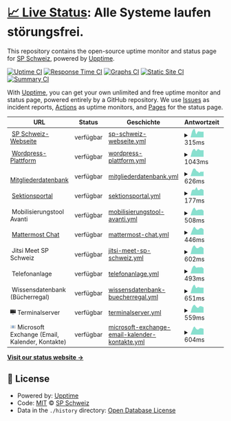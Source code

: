 # [📈 Live Status](https://status.spschweiz.ch): <!--live status--> **Alle Systeme laufen störungsfrei.**

This repository contains the open-source uptime monitor and status page for [SP Schweiz](https://status.spschweiz.ch), powered by [Upptime](https://github.com/upptime/upptime).

[![Uptime CI](https://github.com/spschweiz/status/workflows/Uptime%20CI/badge.svg)](https://github.com/spschweiz/status/actions?query=workflow%3A%22Uptime+CI%22)
[![Response Time CI](https://github.com/spschweiz/status/workflows/Response%20Time%20CI/badge.svg)](https://github.com/spschweiz/status/actions?query=workflow%3A%22Response+Time+CI%22)
[![Graphs CI](https://github.com/spschweiz/status/workflows/Graphs%20CI/badge.svg)](https://github.com/spschweiz/status/actions?query=workflow%3A%22Graphs+CI%22)
[![Static Site CI](https://github.com/spschweiz/status/workflows/Static%20Site%20CI/badge.svg)](https://github.com/spschweiz/status/actions?query=workflow%3A%22Static+Site+CI%22)
[![Summary CI](https://github.com/spschweiz/status/workflows/Summary%20CI/badge.svg)](https://github.com/spschweiz/status/actions?query=workflow%3A%22Summary+CI%22)

With [Upptime](https://upptime.js.org), you can get your own unlimited and free uptime monitor and status page, powered entirely by a GitHub repository. We use [Issues](https://github.com/spschweiz/status/issues) as incident reports, [Actions](https://github.com/spschweiz/status/actions) as uptime monitors, and [Pages](https://status.spschweiz.ch) for the status page.

<!--start: status pages-->
<!-- This summary is generated by Upptime (https://github.com/upptime/upptime) -->
<!-- Do not edit this manually, your changes will be overwritten -->
<!-- prettier-ignore -->
| URL | Status | Geschichte | Antwortzeit | Gesamtverfügbarkeit |
| --- | ------ | ------- | ------------- | ------ |
| <img alt="" src="https://sp-parl.ch/wp-content/themes/sp/img/icons/apple-touch-icon.png" height="13"> [SP Schweiz-Webseite](https://www.sp-ps.ch) | verfügbar | [sp-schweiz-webseite.yml](https://github.com/spschweiz/status/commits/HEAD/history/sp-schweiz-webseite.yml) | <details><summary><img alt="Antwortzeit Grafik" src="./graphs/sp-schweiz-webseite/response-time-week.png" height="20"> 315ms</summary><br><a href="https://status.spschweiz.ch/history/sp-schweiz-webseite"><img alt="Antwortzeit 187" src="https://img.shields.io/endpoint?url=https%3A%2F%2Fraw.githubusercontent.com%2Fspschweiz%2Fstatus%2FHEAD%2Fapi%2Fsp-schweiz-webseite%2Fresponse-time.json"></a><br><a href="https://status.spschweiz.ch/history/sp-schweiz-webseite"><img alt="24-Stunden Antwortzeit 207" src="https://img.shields.io/endpoint?url=https%3A%2F%2Fraw.githubusercontent.com%2Fspschweiz%2Fstatus%2FHEAD%2Fapi%2Fsp-schweiz-webseite%2Fresponse-time-day.json"></a><br><a href="https://status.spschweiz.ch/history/sp-schweiz-webseite"><img alt="7-Tage Antwortzeit 315" src="https://img.shields.io/endpoint?url=https%3A%2F%2Fraw.githubusercontent.com%2Fspschweiz%2Fstatus%2FHEAD%2Fapi%2Fsp-schweiz-webseite%2Fresponse-time-week.json"></a><br><a href="https://status.spschweiz.ch/history/sp-schweiz-webseite"><img alt="30-Tage Antwortzeit 247" src="https://img.shields.io/endpoint?url=https%3A%2F%2Fraw.githubusercontent.com%2Fspschweiz%2Fstatus%2FHEAD%2Fapi%2Fsp-schweiz-webseite%2Fresponse-time-month.json"></a><br><a href="https://status.spschweiz.ch/history/sp-schweiz-webseite"><img alt="1-Jahr Antwortzeit 191" src="https://img.shields.io/endpoint?url=https%3A%2F%2Fraw.githubusercontent.com%2Fspschweiz%2Fstatus%2FHEAD%2Fapi%2Fsp-schweiz-webseite%2Fresponse-time-year.json"></a></details> | <details><summary><a href="https://status.spschweiz.ch/history/sp-schweiz-webseite">100.00%</a></summary><a href="https://status.spschweiz.ch/history/sp-schweiz-webseite"><img alt="Gesamtverfügbarkeit 99.98%" src="https://img.shields.io/endpoint?url=https%3A%2F%2Fraw.githubusercontent.com%2Fspschweiz%2Fstatus%2FHEAD%2Fapi%2Fsp-schweiz-webseite%2Fuptime.json"></a><br><a href="https://status.spschweiz.ch/history/sp-schweiz-webseite"><img alt="24-Stunden Verfügbarkeit 100.00%" src="https://img.shields.io/endpoint?url=https%3A%2F%2Fraw.githubusercontent.com%2Fspschweiz%2Fstatus%2FHEAD%2Fapi%2Fsp-schweiz-webseite%2Fuptime-day.json"></a><br><a href="https://status.spschweiz.ch/history/sp-schweiz-webseite"><img alt="7-Tage Verfügbarkeit 100.00%" src="https://img.shields.io/endpoint?url=https%3A%2F%2Fraw.githubusercontent.com%2Fspschweiz%2Fstatus%2FHEAD%2Fapi%2Fsp-schweiz-webseite%2Fuptime-week.json"></a><br><a href="https://status.spschweiz.ch/history/sp-schweiz-webseite"><img alt="30-Tage Verfügbarkeit 100.00%" src="https://img.shields.io/endpoint?url=https%3A%2F%2Fraw.githubusercontent.com%2Fspschweiz%2Fstatus%2FHEAD%2Fapi%2Fsp-schweiz-webseite%2Fuptime-month.json"></a><br><a href="https://status.spschweiz.ch/history/sp-schweiz-webseite"><img alt="1-Jahres Verfügbarkeit 100.00%" src="https://img.shields.io/endpoint?url=https%3A%2F%2Fraw.githubusercontent.com%2Fspschweiz%2Fstatus%2FHEAD%2Fapi%2Fsp-schweiz-webseite%2Fuptime-year.json"></a></details>
| <img alt="" src="https://s1.wp.com/i/favicon.ico" height="13"> [Wordpress-Plattform](https://sp-parl.ch) | verfügbar | [wordpress-plattform.yml](https://github.com/spschweiz/status/commits/HEAD/history/wordpress-plattform.yml) | <details><summary><img alt="Antwortzeit Grafik" src="./graphs/wordpress-plattform/response-time-week.png" height="20"> 1043ms</summary><br><a href="https://status.spschweiz.ch/history/wordpress-plattform"><img alt="Antwortzeit 1019" src="https://img.shields.io/endpoint?url=https%3A%2F%2Fraw.githubusercontent.com%2Fspschweiz%2Fstatus%2FHEAD%2Fapi%2Fwordpress-plattform%2Fresponse-time.json"></a><br><a href="https://status.spschweiz.ch/history/wordpress-plattform"><img alt="24-Stunden Antwortzeit 1097" src="https://img.shields.io/endpoint?url=https%3A%2F%2Fraw.githubusercontent.com%2Fspschweiz%2Fstatus%2FHEAD%2Fapi%2Fwordpress-plattform%2Fresponse-time-day.json"></a><br><a href="https://status.spschweiz.ch/history/wordpress-plattform"><img alt="7-Tage Antwortzeit 1043" src="https://img.shields.io/endpoint?url=https%3A%2F%2Fraw.githubusercontent.com%2Fspschweiz%2Fstatus%2FHEAD%2Fapi%2Fwordpress-plattform%2Fresponse-time-week.json"></a><br><a href="https://status.spschweiz.ch/history/wordpress-plattform"><img alt="30-Tage Antwortzeit 1072" src="https://img.shields.io/endpoint?url=https%3A%2F%2Fraw.githubusercontent.com%2Fspschweiz%2Fstatus%2FHEAD%2Fapi%2Fwordpress-plattform%2Fresponse-time-month.json"></a><br><a href="https://status.spschweiz.ch/history/wordpress-plattform"><img alt="1-Jahr Antwortzeit 1028" src="https://img.shields.io/endpoint?url=https%3A%2F%2Fraw.githubusercontent.com%2Fspschweiz%2Fstatus%2FHEAD%2Fapi%2Fwordpress-plattform%2Fresponse-time-year.json"></a></details> | <details><summary><a href="https://status.spschweiz.ch/history/wordpress-plattform">100.00%</a></summary><a href="https://status.spschweiz.ch/history/wordpress-plattform"><img alt="Gesamtverfügbarkeit 97.91%" src="https://img.shields.io/endpoint?url=https%3A%2F%2Fraw.githubusercontent.com%2Fspschweiz%2Fstatus%2FHEAD%2Fapi%2Fwordpress-plattform%2Fuptime.json"></a><br><a href="https://status.spschweiz.ch/history/wordpress-plattform"><img alt="24-Stunden Verfügbarkeit 100.00%" src="https://img.shields.io/endpoint?url=https%3A%2F%2Fraw.githubusercontent.com%2Fspschweiz%2Fstatus%2FHEAD%2Fapi%2Fwordpress-plattform%2Fuptime-day.json"></a><br><a href="https://status.spschweiz.ch/history/wordpress-plattform"><img alt="7-Tage Verfügbarkeit 100.00%" src="https://img.shields.io/endpoint?url=https%3A%2F%2Fraw.githubusercontent.com%2Fspschweiz%2Fstatus%2FHEAD%2Fapi%2Fwordpress-plattform%2Fuptime-week.json"></a><br><a href="https://status.spschweiz.ch/history/wordpress-plattform"><img alt="30-Tage Verfügbarkeit 100.00%" src="https://img.shields.io/endpoint?url=https%3A%2F%2Fraw.githubusercontent.com%2Fspschweiz%2Fstatus%2FHEAD%2Fapi%2Fwordpress-plattform%2Fuptime-month.json"></a><br><a href="https://status.spschweiz.ch/history/wordpress-plattform"><img alt="1-Jahres Verfügbarkeit 95.65%" src="https://img.shields.io/endpoint?url=https%3A%2F%2Fraw.githubusercontent.com%2Fspschweiz%2Fstatus%2FHEAD%2Fapi%2Fwordpress-plattform%2Fuptime-year.json"></a></details>
| <img alt="" src="https://raw.githubusercontent.com/spschweiz/status/master/assets/rose.ico" height="13"> [Mitgliederdatenbank](https://login.sp-ps.ch/tocco) | verfügbar | [mitgliederdatenbank.yml](https://github.com/spschweiz/status/commits/HEAD/history/mitgliederdatenbank.yml) | <details><summary><img alt="Antwortzeit Grafik" src="./graphs/mitgliederdatenbank/response-time-week.png" height="20"> 626ms</summary><br><a href="https://status.spschweiz.ch/history/mitgliederdatenbank"><img alt="Antwortzeit 697" src="https://img.shields.io/endpoint?url=https%3A%2F%2Fraw.githubusercontent.com%2Fspschweiz%2Fstatus%2FHEAD%2Fapi%2Fmitgliederdatenbank%2Fresponse-time.json"></a><br><a href="https://status.spschweiz.ch/history/mitgliederdatenbank"><img alt="24-Stunden Antwortzeit 486" src="https://img.shields.io/endpoint?url=https%3A%2F%2Fraw.githubusercontent.com%2Fspschweiz%2Fstatus%2FHEAD%2Fapi%2Fmitgliederdatenbank%2Fresponse-time-day.json"></a><br><a href="https://status.spschweiz.ch/history/mitgliederdatenbank"><img alt="7-Tage Antwortzeit 626" src="https://img.shields.io/endpoint?url=https%3A%2F%2Fraw.githubusercontent.com%2Fspschweiz%2Fstatus%2FHEAD%2Fapi%2Fmitgliederdatenbank%2Fresponse-time-week.json"></a><br><a href="https://status.spschweiz.ch/history/mitgliederdatenbank"><img alt="30-Tage Antwortzeit 657" src="https://img.shields.io/endpoint?url=https%3A%2F%2Fraw.githubusercontent.com%2Fspschweiz%2Fstatus%2FHEAD%2Fapi%2Fmitgliederdatenbank%2Fresponse-time-month.json"></a><br><a href="https://status.spschweiz.ch/history/mitgliederdatenbank"><img alt="1-Jahr Antwortzeit 694" src="https://img.shields.io/endpoint?url=https%3A%2F%2Fraw.githubusercontent.com%2Fspschweiz%2Fstatus%2FHEAD%2Fapi%2Fmitgliederdatenbank%2Fresponse-time-year.json"></a></details> | <details><summary><a href="https://status.spschweiz.ch/history/mitgliederdatenbank">100.00%</a></summary><a href="https://status.spschweiz.ch/history/mitgliederdatenbank"><img alt="Gesamtverfügbarkeit 99.47%" src="https://img.shields.io/endpoint?url=https%3A%2F%2Fraw.githubusercontent.com%2Fspschweiz%2Fstatus%2FHEAD%2Fapi%2Fmitgliederdatenbank%2Fuptime.json"></a><br><a href="https://status.spschweiz.ch/history/mitgliederdatenbank"><img alt="24-Stunden Verfügbarkeit 100.00%" src="https://img.shields.io/endpoint?url=https%3A%2F%2Fraw.githubusercontent.com%2Fspschweiz%2Fstatus%2FHEAD%2Fapi%2Fmitgliederdatenbank%2Fuptime-day.json"></a><br><a href="https://status.spschweiz.ch/history/mitgliederdatenbank"><img alt="7-Tage Verfügbarkeit 100.00%" src="https://img.shields.io/endpoint?url=https%3A%2F%2Fraw.githubusercontent.com%2Fspschweiz%2Fstatus%2FHEAD%2Fapi%2Fmitgliederdatenbank%2Fuptime-week.json"></a><br><a href="https://status.spschweiz.ch/history/mitgliederdatenbank"><img alt="30-Tage Verfügbarkeit 99.54%" src="https://img.shields.io/endpoint?url=https%3A%2F%2Fraw.githubusercontent.com%2Fspschweiz%2Fstatus%2FHEAD%2Fapi%2Fmitgliederdatenbank%2Fuptime-month.json"></a><br><a href="https://status.spschweiz.ch/history/mitgliederdatenbank"><img alt="1-Jahres Verfügbarkeit 99.90%" src="https://img.shields.io/endpoint?url=https%3A%2F%2Fraw.githubusercontent.com%2Fspschweiz%2Fstatus%2FHEAD%2Fapi%2Fmitgliederdatenbank%2Fuptime-year.json"></a></details>
| <img alt="" src="https://raw.githubusercontent.com/spschweiz/status/master/assets/hammer-and-wrench.ico" height="13"> [Sektionsportal](https://login.sp-ps.ch/) | verfügbar | [sektionsportal.yml](https://github.com/spschweiz/status/commits/HEAD/history/sektionsportal.yml) | <details><summary><img alt="Antwortzeit Grafik" src="./graphs/sektionsportal/response-time-week.png" height="20"> 177ms</summary><br><a href="https://status.spschweiz.ch/history/sektionsportal"><img alt="Antwortzeit 216" src="https://img.shields.io/endpoint?url=https%3A%2F%2Fraw.githubusercontent.com%2Fspschweiz%2Fstatus%2FHEAD%2Fapi%2Fsektionsportal%2Fresponse-time.json"></a><br><a href="https://status.spschweiz.ch/history/sektionsportal"><img alt="24-Stunden Antwortzeit 157" src="https://img.shields.io/endpoint?url=https%3A%2F%2Fraw.githubusercontent.com%2Fspschweiz%2Fstatus%2FHEAD%2Fapi%2Fsektionsportal%2Fresponse-time-day.json"></a><br><a href="https://status.spschweiz.ch/history/sektionsportal"><img alt="7-Tage Antwortzeit 177" src="https://img.shields.io/endpoint?url=https%3A%2F%2Fraw.githubusercontent.com%2Fspschweiz%2Fstatus%2FHEAD%2Fapi%2Fsektionsportal%2Fresponse-time-week.json"></a><br><a href="https://status.spschweiz.ch/history/sektionsportal"><img alt="30-Tage Antwortzeit 196" src="https://img.shields.io/endpoint?url=https%3A%2F%2Fraw.githubusercontent.com%2Fspschweiz%2Fstatus%2FHEAD%2Fapi%2Fsektionsportal%2Fresponse-time-month.json"></a><br><a href="https://status.spschweiz.ch/history/sektionsportal"><img alt="1-Jahr Antwortzeit 234" src="https://img.shields.io/endpoint?url=https%3A%2F%2Fraw.githubusercontent.com%2Fspschweiz%2Fstatus%2FHEAD%2Fapi%2Fsektionsportal%2Fresponse-time-year.json"></a></details> | <details><summary><a href="https://status.spschweiz.ch/history/sektionsportal">100.00%</a></summary><a href="https://status.spschweiz.ch/history/sektionsportal"><img alt="Gesamtverfügbarkeit 99.48%" src="https://img.shields.io/endpoint?url=https%3A%2F%2Fraw.githubusercontent.com%2Fspschweiz%2Fstatus%2FHEAD%2Fapi%2Fsektionsportal%2Fuptime.json"></a><br><a href="https://status.spschweiz.ch/history/sektionsportal"><img alt="24-Stunden Verfügbarkeit 100.00%" src="https://img.shields.io/endpoint?url=https%3A%2F%2Fraw.githubusercontent.com%2Fspschweiz%2Fstatus%2FHEAD%2Fapi%2Fsektionsportal%2Fuptime-day.json"></a><br><a href="https://status.spschweiz.ch/history/sektionsportal"><img alt="7-Tage Verfügbarkeit 100.00%" src="https://img.shields.io/endpoint?url=https%3A%2F%2Fraw.githubusercontent.com%2Fspschweiz%2Fstatus%2FHEAD%2Fapi%2Fsektionsportal%2Fuptime-week.json"></a><br><a href="https://status.spschweiz.ch/history/sektionsportal"><img alt="30-Tage Verfügbarkeit 99.54%" src="https://img.shields.io/endpoint?url=https%3A%2F%2Fraw.githubusercontent.com%2Fspschweiz%2Fstatus%2FHEAD%2Fapi%2Fsektionsportal%2Fuptime-month.json"></a><br><a href="https://status.spschweiz.ch/history/sektionsportal"><img alt="1-Jahres Verfügbarkeit 99.90%" src="https://img.shields.io/endpoint?url=https%3A%2F%2Fraw.githubusercontent.com%2Fspschweiz%2Fstatus%2FHEAD%2Fapi%2Fsektionsportal%2Fuptime-year.json"></a></details>
| <img alt="" src="https://raw.githubusercontent.com/spschweiz/status/master/assets/raised-fist.ico" height="13"> Mobilisierungstool Avanti | verfügbar | [mobilisierungstool-avanti.yml](https://github.com/spschweiz/status/commits/HEAD/history/mobilisierungstool-avanti.yml) | <details><summary><img alt="Antwortzeit Grafik" src="./graphs/mobilisierungstool-avanti/response-time-week.png" height="20"> 508ms</summary><br><a href="https://status.spschweiz.ch/history/mobilisierungstool-avanti"><img alt="Antwortzeit 463" src="https://img.shields.io/endpoint?url=https%3A%2F%2Fraw.githubusercontent.com%2Fspschweiz%2Fstatus%2FHEAD%2Fapi%2Fmobilisierungstool-avanti%2Fresponse-time.json"></a><br><a href="https://status.spschweiz.ch/history/mobilisierungstool-avanti"><img alt="24-Stunden Antwortzeit 386" src="https://img.shields.io/endpoint?url=https%3A%2F%2Fraw.githubusercontent.com%2Fspschweiz%2Fstatus%2FHEAD%2Fapi%2Fmobilisierungstool-avanti%2Fresponse-time-day.json"></a><br><a href="https://status.spschweiz.ch/history/mobilisierungstool-avanti"><img alt="7-Tage Antwortzeit 508" src="https://img.shields.io/endpoint?url=https%3A%2F%2Fraw.githubusercontent.com%2Fspschweiz%2Fstatus%2FHEAD%2Fapi%2Fmobilisierungstool-avanti%2Fresponse-time-week.json"></a><br><a href="https://status.spschweiz.ch/history/mobilisierungstool-avanti"><img alt="30-Tage Antwortzeit 493" src="https://img.shields.io/endpoint?url=https%3A%2F%2Fraw.githubusercontent.com%2Fspschweiz%2Fstatus%2FHEAD%2Fapi%2Fmobilisierungstool-avanti%2Fresponse-time-month.json"></a><br><a href="https://status.spschweiz.ch/history/mobilisierungstool-avanti"><img alt="1-Jahr Antwortzeit 466" src="https://img.shields.io/endpoint?url=https%3A%2F%2Fraw.githubusercontent.com%2Fspschweiz%2Fstatus%2FHEAD%2Fapi%2Fmobilisierungstool-avanti%2Fresponse-time-year.json"></a></details> | <details><summary><a href="https://status.spschweiz.ch/history/mobilisierungstool-avanti">100.00%</a></summary><a href="https://status.spschweiz.ch/history/mobilisierungstool-avanti"><img alt="Gesamtverfügbarkeit 99.99%" src="https://img.shields.io/endpoint?url=https%3A%2F%2Fraw.githubusercontent.com%2Fspschweiz%2Fstatus%2FHEAD%2Fapi%2Fmobilisierungstool-avanti%2Fuptime.json"></a><br><a href="https://status.spschweiz.ch/history/mobilisierungstool-avanti"><img alt="24-Stunden Verfügbarkeit 100.00%" src="https://img.shields.io/endpoint?url=https%3A%2F%2Fraw.githubusercontent.com%2Fspschweiz%2Fstatus%2FHEAD%2Fapi%2Fmobilisierungstool-avanti%2Fuptime-day.json"></a><br><a href="https://status.spschweiz.ch/history/mobilisierungstool-avanti"><img alt="7-Tage Verfügbarkeit 100.00%" src="https://img.shields.io/endpoint?url=https%3A%2F%2Fraw.githubusercontent.com%2Fspschweiz%2Fstatus%2FHEAD%2Fapi%2Fmobilisierungstool-avanti%2Fuptime-week.json"></a><br><a href="https://status.spschweiz.ch/history/mobilisierungstool-avanti"><img alt="30-Tage Verfügbarkeit 100.00%" src="https://img.shields.io/endpoint?url=https%3A%2F%2Fraw.githubusercontent.com%2Fspschweiz%2Fstatus%2FHEAD%2Fapi%2Fmobilisierungstool-avanti%2Fuptime-month.json"></a><br><a href="https://status.spschweiz.ch/history/mobilisierungstool-avanti"><img alt="1-Jahres Verfügbarkeit 100.00%" src="https://img.shields.io/endpoint?url=https%3A%2F%2Fraw.githubusercontent.com%2Fspschweiz%2Fstatus%2FHEAD%2Fapi%2Fmobilisierungstool-avanti%2Fuptime-year.json"></a></details>
| <img alt="" src="https://mattermost.sp-ps.ch/static/images/favicon/favicon-default-16x16.png" height="13"> [Mattermost Chat](https://mattermost.sp-ps.ch) | verfügbar | [mattermost-chat.yml](https://github.com/spschweiz/status/commits/HEAD/history/mattermost-chat.yml) | <details><summary><img alt="Antwortzeit Grafik" src="./graphs/mattermost-chat/response-time-week.png" height="20"> 446ms</summary><br><a href="https://status.spschweiz.ch/history/mattermost-chat"><img alt="Antwortzeit 439" src="https://img.shields.io/endpoint?url=https%3A%2F%2Fraw.githubusercontent.com%2Fspschweiz%2Fstatus%2FHEAD%2Fapi%2Fmattermost-chat%2Fresponse-time.json"></a><br><a href="https://status.spschweiz.ch/history/mattermost-chat"><img alt="24-Stunden Antwortzeit 360" src="https://img.shields.io/endpoint?url=https%3A%2F%2Fraw.githubusercontent.com%2Fspschweiz%2Fstatus%2FHEAD%2Fapi%2Fmattermost-chat%2Fresponse-time-day.json"></a><br><a href="https://status.spschweiz.ch/history/mattermost-chat"><img alt="7-Tage Antwortzeit 446" src="https://img.shields.io/endpoint?url=https%3A%2F%2Fraw.githubusercontent.com%2Fspschweiz%2Fstatus%2FHEAD%2Fapi%2Fmattermost-chat%2Fresponse-time-week.json"></a><br><a href="https://status.spschweiz.ch/history/mattermost-chat"><img alt="30-Tage Antwortzeit 452" src="https://img.shields.io/endpoint?url=https%3A%2F%2Fraw.githubusercontent.com%2Fspschweiz%2Fstatus%2FHEAD%2Fapi%2Fmattermost-chat%2Fresponse-time-month.json"></a><br><a href="https://status.spschweiz.ch/history/mattermost-chat"><img alt="1-Jahr Antwortzeit 438" src="https://img.shields.io/endpoint?url=https%3A%2F%2Fraw.githubusercontent.com%2Fspschweiz%2Fstatus%2FHEAD%2Fapi%2Fmattermost-chat%2Fresponse-time-year.json"></a></details> | <details><summary><a href="https://status.spschweiz.ch/history/mattermost-chat">100.00%</a></summary><a href="https://status.spschweiz.ch/history/mattermost-chat"><img alt="Gesamtverfügbarkeit 99.53%" src="https://img.shields.io/endpoint?url=https%3A%2F%2Fraw.githubusercontent.com%2Fspschweiz%2Fstatus%2FHEAD%2Fapi%2Fmattermost-chat%2Fuptime.json"></a><br><a href="https://status.spschweiz.ch/history/mattermost-chat"><img alt="24-Stunden Verfügbarkeit 100.00%" src="https://img.shields.io/endpoint?url=https%3A%2F%2Fraw.githubusercontent.com%2Fspschweiz%2Fstatus%2FHEAD%2Fapi%2Fmattermost-chat%2Fuptime-day.json"></a><br><a href="https://status.spschweiz.ch/history/mattermost-chat"><img alt="7-Tage Verfügbarkeit 100.00%" src="https://img.shields.io/endpoint?url=https%3A%2F%2Fraw.githubusercontent.com%2Fspschweiz%2Fstatus%2FHEAD%2Fapi%2Fmattermost-chat%2Fuptime-week.json"></a><br><a href="https://status.spschweiz.ch/history/mattermost-chat"><img alt="30-Tage Verfügbarkeit 100.00%" src="https://img.shields.io/endpoint?url=https%3A%2F%2Fraw.githubusercontent.com%2Fspschweiz%2Fstatus%2FHEAD%2Fapi%2Fmattermost-chat%2Fuptime-month.json"></a><br><a href="https://status.spschweiz.ch/history/mattermost-chat"><img alt="1-Jahres Verfügbarkeit 99.77%" src="https://img.shields.io/endpoint?url=https%3A%2F%2Fraw.githubusercontent.com%2Fspschweiz%2Fstatus%2FHEAD%2Fapi%2Fmattermost-chat%2Fuptime-year.json"></a></details>
| <img alt="" src="https://meet.sp-ps.ch/images/favicon.ico" height="13"> Jitsi Meet SP Schweiz | verfügbar | [jitsi-meet-sp-schweiz.yml](https://github.com/spschweiz/status/commits/HEAD/history/jitsi-meet-sp-schweiz.yml) | <details><summary><img alt="Antwortzeit Grafik" src="./graphs/jitsi-meet-sp-schweiz/response-time-week.png" height="20"> 602ms</summary><br><a href="https://status.spschweiz.ch/history/jitsi-meet-sp-schweiz"><img alt="Antwortzeit 586" src="https://img.shields.io/endpoint?url=https%3A%2F%2Fraw.githubusercontent.com%2Fspschweiz%2Fstatus%2FHEAD%2Fapi%2Fjitsi-meet-sp-schweiz%2Fresponse-time.json"></a><br><a href="https://status.spschweiz.ch/history/jitsi-meet-sp-schweiz"><img alt="24-Stunden Antwortzeit 580" src="https://img.shields.io/endpoint?url=https%3A%2F%2Fraw.githubusercontent.com%2Fspschweiz%2Fstatus%2FHEAD%2Fapi%2Fjitsi-meet-sp-schweiz%2Fresponse-time-day.json"></a><br><a href="https://status.spschweiz.ch/history/jitsi-meet-sp-schweiz"><img alt="7-Tage Antwortzeit 602" src="https://img.shields.io/endpoint?url=https%3A%2F%2Fraw.githubusercontent.com%2Fspschweiz%2Fstatus%2FHEAD%2Fapi%2Fjitsi-meet-sp-schweiz%2Fresponse-time-week.json"></a><br><a href="https://status.spschweiz.ch/history/jitsi-meet-sp-schweiz"><img alt="30-Tage Antwortzeit 586" src="https://img.shields.io/endpoint?url=https%3A%2F%2Fraw.githubusercontent.com%2Fspschweiz%2Fstatus%2FHEAD%2Fapi%2Fjitsi-meet-sp-schweiz%2Fresponse-time-month.json"></a><br><a href="https://status.spschweiz.ch/history/jitsi-meet-sp-schweiz"><img alt="1-Jahr Antwortzeit 552" src="https://img.shields.io/endpoint?url=https%3A%2F%2Fraw.githubusercontent.com%2Fspschweiz%2Fstatus%2FHEAD%2Fapi%2Fjitsi-meet-sp-schweiz%2Fresponse-time-year.json"></a></details> | <details><summary><a href="https://status.spschweiz.ch/history/jitsi-meet-sp-schweiz">100.00%</a></summary><a href="https://status.spschweiz.ch/history/jitsi-meet-sp-schweiz"><img alt="Gesamtverfügbarkeit 99.15%" src="https://img.shields.io/endpoint?url=https%3A%2F%2Fraw.githubusercontent.com%2Fspschweiz%2Fstatus%2FHEAD%2Fapi%2Fjitsi-meet-sp-schweiz%2Fuptime.json"></a><br><a href="https://status.spschweiz.ch/history/jitsi-meet-sp-schweiz"><img alt="24-Stunden Verfügbarkeit 100.00%" src="https://img.shields.io/endpoint?url=https%3A%2F%2Fraw.githubusercontent.com%2Fspschweiz%2Fstatus%2FHEAD%2Fapi%2Fjitsi-meet-sp-schweiz%2Fuptime-day.json"></a><br><a href="https://status.spschweiz.ch/history/jitsi-meet-sp-schweiz"><img alt="7-Tage Verfügbarkeit 100.00%" src="https://img.shields.io/endpoint?url=https%3A%2F%2Fraw.githubusercontent.com%2Fspschweiz%2Fstatus%2FHEAD%2Fapi%2Fjitsi-meet-sp-schweiz%2Fuptime-week.json"></a><br><a href="https://status.spschweiz.ch/history/jitsi-meet-sp-schweiz"><img alt="30-Tage Verfügbarkeit 100.00%" src="https://img.shields.io/endpoint?url=https%3A%2F%2Fraw.githubusercontent.com%2Fspschweiz%2Fstatus%2FHEAD%2Fapi%2Fjitsi-meet-sp-schweiz%2Fuptime-month.json"></a><br><a href="https://status.spschweiz.ch/history/jitsi-meet-sp-schweiz"><img alt="1-Jahres Verfügbarkeit 99.66%" src="https://img.shields.io/endpoint?url=https%3A%2F%2Fraw.githubusercontent.com%2Fspschweiz%2Fstatus%2FHEAD%2Fapi%2Fjitsi-meet-sp-schweiz%2Fuptime-year.json"></a></details>
| <img alt="" src="https://raw.githubusercontent.com/spschweiz/status/master/assets/telephone.ico" height="13"> Telefonanlage | verfügbar | [telefonanlage.yml](https://github.com/spschweiz/status/commits/HEAD/history/telefonanlage.yml) | <details><summary><img alt="Antwortzeit Grafik" src="./graphs/telefonanlage/response-time-week.png" height="20"> 493ms</summary><br><a href="https://status.spschweiz.ch/history/telefonanlage"><img alt="Antwortzeit 453" src="https://img.shields.io/endpoint?url=https%3A%2F%2Fraw.githubusercontent.com%2Fspschweiz%2Fstatus%2FHEAD%2Fapi%2Ftelefonanlage%2Fresponse-time.json"></a><br><a href="https://status.spschweiz.ch/history/telefonanlage"><img alt="24-Stunden Antwortzeit 379" src="https://img.shields.io/endpoint?url=https%3A%2F%2Fraw.githubusercontent.com%2Fspschweiz%2Fstatus%2FHEAD%2Fapi%2Ftelefonanlage%2Fresponse-time-day.json"></a><br><a href="https://status.spschweiz.ch/history/telefonanlage"><img alt="7-Tage Antwortzeit 493" src="https://img.shields.io/endpoint?url=https%3A%2F%2Fraw.githubusercontent.com%2Fspschweiz%2Fstatus%2FHEAD%2Fapi%2Ftelefonanlage%2Fresponse-time-week.json"></a><br><a href="https://status.spschweiz.ch/history/telefonanlage"><img alt="30-Tage Antwortzeit 467" src="https://img.shields.io/endpoint?url=https%3A%2F%2Fraw.githubusercontent.com%2Fspschweiz%2Fstatus%2FHEAD%2Fapi%2Ftelefonanlage%2Fresponse-time-month.json"></a><br><a href="https://status.spschweiz.ch/history/telefonanlage"><img alt="1-Jahr Antwortzeit 458" src="https://img.shields.io/endpoint?url=https%3A%2F%2Fraw.githubusercontent.com%2Fspschweiz%2Fstatus%2FHEAD%2Fapi%2Ftelefonanlage%2Fresponse-time-year.json"></a></details> | <details><summary><a href="https://status.spschweiz.ch/history/telefonanlage">100.00%</a></summary><a href="https://status.spschweiz.ch/history/telefonanlage"><img alt="Gesamtverfügbarkeit 99.36%" src="https://img.shields.io/endpoint?url=https%3A%2F%2Fraw.githubusercontent.com%2Fspschweiz%2Fstatus%2FHEAD%2Fapi%2Ftelefonanlage%2Fuptime.json"></a><br><a href="https://status.spschweiz.ch/history/telefonanlage"><img alt="24-Stunden Verfügbarkeit 100.00%" src="https://img.shields.io/endpoint?url=https%3A%2F%2Fraw.githubusercontent.com%2Fspschweiz%2Fstatus%2FHEAD%2Fapi%2Ftelefonanlage%2Fuptime-day.json"></a><br><a href="https://status.spschweiz.ch/history/telefonanlage"><img alt="7-Tage Verfügbarkeit 100.00%" src="https://img.shields.io/endpoint?url=https%3A%2F%2Fraw.githubusercontent.com%2Fspschweiz%2Fstatus%2FHEAD%2Fapi%2Ftelefonanlage%2Fuptime-week.json"></a><br><a href="https://status.spschweiz.ch/history/telefonanlage"><img alt="30-Tage Verfügbarkeit 100.00%" src="https://img.shields.io/endpoint?url=https%3A%2F%2Fraw.githubusercontent.com%2Fspschweiz%2Fstatus%2FHEAD%2Fapi%2Ftelefonanlage%2Fuptime-month.json"></a><br><a href="https://status.spschweiz.ch/history/telefonanlage"><img alt="1-Jahres Verfügbarkeit 100.00%" src="https://img.shields.io/endpoint?url=https%3A%2F%2Fraw.githubusercontent.com%2Fspschweiz%2Fstatus%2FHEAD%2Fapi%2Ftelefonanlage%2Fuptime-year.json"></a></details>
| <img alt="" src="https://raw.githubusercontent.com/spschweiz/status/master/assets/books.ico" height="13"> Wissensdatenbank (Bücherregal) | verfügbar | [wissensdatenbank-buecherregal.yml](https://github.com/spschweiz/status/commits/HEAD/history/wissensdatenbank-buecherregal.yml) | <details><summary><img alt="Antwortzeit Grafik" src="./graphs/wissensdatenbank-buecherregal/response-time-week.png" height="20"> 651ms</summary><br><a href="https://status.spschweiz.ch/history/wissensdatenbank-buecherregal"><img alt="Antwortzeit 674" src="https://img.shields.io/endpoint?url=https%3A%2F%2Fraw.githubusercontent.com%2Fspschweiz%2Fstatus%2FHEAD%2Fapi%2Fwissensdatenbank-buecherregal%2Fresponse-time.json"></a><br><a href="https://status.spschweiz.ch/history/wissensdatenbank-buecherregal"><img alt="24-Stunden Antwortzeit 729" src="https://img.shields.io/endpoint?url=https%3A%2F%2Fraw.githubusercontent.com%2Fspschweiz%2Fstatus%2FHEAD%2Fapi%2Fwissensdatenbank-buecherregal%2Fresponse-time-day.json"></a><br><a href="https://status.spschweiz.ch/history/wissensdatenbank-buecherregal"><img alt="7-Tage Antwortzeit 651" src="https://img.shields.io/endpoint?url=https%3A%2F%2Fraw.githubusercontent.com%2Fspschweiz%2Fstatus%2FHEAD%2Fapi%2Fwissensdatenbank-buecherregal%2Fresponse-time-week.json"></a><br><a href="https://status.spschweiz.ch/history/wissensdatenbank-buecherregal"><img alt="30-Tage Antwortzeit 638" src="https://img.shields.io/endpoint?url=https%3A%2F%2Fraw.githubusercontent.com%2Fspschweiz%2Fstatus%2FHEAD%2Fapi%2Fwissensdatenbank-buecherregal%2Fresponse-time-month.json"></a><br><a href="https://status.spschweiz.ch/history/wissensdatenbank-buecherregal"><img alt="1-Jahr Antwortzeit 667" src="https://img.shields.io/endpoint?url=https%3A%2F%2Fraw.githubusercontent.com%2Fspschweiz%2Fstatus%2FHEAD%2Fapi%2Fwissensdatenbank-buecherregal%2Fresponse-time-year.json"></a></details> | <details><summary><a href="https://status.spschweiz.ch/history/wissensdatenbank-buecherregal">100.00%</a></summary><a href="https://status.spschweiz.ch/history/wissensdatenbank-buecherregal"><img alt="Gesamtverfügbarkeit 99.30%" src="https://img.shields.io/endpoint?url=https%3A%2F%2Fraw.githubusercontent.com%2Fspschweiz%2Fstatus%2FHEAD%2Fapi%2Fwissensdatenbank-buecherregal%2Fuptime.json"></a><br><a href="https://status.spschweiz.ch/history/wissensdatenbank-buecherregal"><img alt="24-Stunden Verfügbarkeit 100.00%" src="https://img.shields.io/endpoint?url=https%3A%2F%2Fraw.githubusercontent.com%2Fspschweiz%2Fstatus%2FHEAD%2Fapi%2Fwissensdatenbank-buecherregal%2Fuptime-day.json"></a><br><a href="https://status.spschweiz.ch/history/wissensdatenbank-buecherregal"><img alt="7-Tage Verfügbarkeit 100.00%" src="https://img.shields.io/endpoint?url=https%3A%2F%2Fraw.githubusercontent.com%2Fspschweiz%2Fstatus%2FHEAD%2Fapi%2Fwissensdatenbank-buecherregal%2Fuptime-week.json"></a><br><a href="https://status.spschweiz.ch/history/wissensdatenbank-buecherregal"><img alt="30-Tage Verfügbarkeit 100.00%" src="https://img.shields.io/endpoint?url=https%3A%2F%2Fraw.githubusercontent.com%2Fspschweiz%2Fstatus%2FHEAD%2Fapi%2Fwissensdatenbank-buecherregal%2Fuptime-month.json"></a><br><a href="https://status.spschweiz.ch/history/wissensdatenbank-buecherregal"><img alt="1-Jahres Verfügbarkeit 99.83%" src="https://img.shields.io/endpoint?url=https%3A%2F%2Fraw.githubusercontent.com%2Fspschweiz%2Fstatus%2FHEAD%2Fapi%2Fwissensdatenbank-buecherregal%2Fuptime-year.json"></a></details>
| <img alt="" src="https://raw.githubusercontent.com/spschweiz/status/master/assets/desktop-computer.png" height="13"> Terminalserver | verfügbar | [terminalserver.yml](https://github.com/spschweiz/status/commits/HEAD/history/terminalserver.yml) | <details><summary><img alt="Antwortzeit Grafik" src="./graphs/terminalserver/response-time-week.png" height="20"> 559ms</summary><br><a href="https://status.spschweiz.ch/history/terminalserver"><img alt="Antwortzeit 589" src="https://img.shields.io/endpoint?url=https%3A%2F%2Fraw.githubusercontent.com%2Fspschweiz%2Fstatus%2FHEAD%2Fapi%2Fterminalserver%2Fresponse-time.json"></a><br><a href="https://status.spschweiz.ch/history/terminalserver"><img alt="24-Stunden Antwortzeit 458" src="https://img.shields.io/endpoint?url=https%3A%2F%2Fraw.githubusercontent.com%2Fspschweiz%2Fstatus%2FHEAD%2Fapi%2Fterminalserver%2Fresponse-time-day.json"></a><br><a href="https://status.spschweiz.ch/history/terminalserver"><img alt="7-Tage Antwortzeit 559" src="https://img.shields.io/endpoint?url=https%3A%2F%2Fraw.githubusercontent.com%2Fspschweiz%2Fstatus%2FHEAD%2Fapi%2Fterminalserver%2Fresponse-time-week.json"></a><br><a href="https://status.spschweiz.ch/history/terminalserver"><img alt="30-Tage Antwortzeit 576" src="https://img.shields.io/endpoint?url=https%3A%2F%2Fraw.githubusercontent.com%2Fspschweiz%2Fstatus%2FHEAD%2Fapi%2Fterminalserver%2Fresponse-time-month.json"></a><br><a href="https://status.spschweiz.ch/history/terminalserver"><img alt="1-Jahr Antwortzeit 608" src="https://img.shields.io/endpoint?url=https%3A%2F%2Fraw.githubusercontent.com%2Fspschweiz%2Fstatus%2FHEAD%2Fapi%2Fterminalserver%2Fresponse-time-year.json"></a></details> | <details><summary><a href="https://status.spschweiz.ch/history/terminalserver">100.00%</a></summary><a href="https://status.spschweiz.ch/history/terminalserver"><img alt="Gesamtverfügbarkeit 98.94%" src="https://img.shields.io/endpoint?url=https%3A%2F%2Fraw.githubusercontent.com%2Fspschweiz%2Fstatus%2FHEAD%2Fapi%2Fterminalserver%2Fuptime.json"></a><br><a href="https://status.spschweiz.ch/history/terminalserver"><img alt="24-Stunden Verfügbarkeit 100.00%" src="https://img.shields.io/endpoint?url=https%3A%2F%2Fraw.githubusercontent.com%2Fspschweiz%2Fstatus%2FHEAD%2Fapi%2Fterminalserver%2Fuptime-day.json"></a><br><a href="https://status.spschweiz.ch/history/terminalserver"><img alt="7-Tage Verfügbarkeit 100.00%" src="https://img.shields.io/endpoint?url=https%3A%2F%2Fraw.githubusercontent.com%2Fspschweiz%2Fstatus%2FHEAD%2Fapi%2Fterminalserver%2Fuptime-week.json"></a><br><a href="https://status.spschweiz.ch/history/terminalserver"><img alt="30-Tage Verfügbarkeit 100.00%" src="https://img.shields.io/endpoint?url=https%3A%2F%2Fraw.githubusercontent.com%2Fspschweiz%2Fstatus%2FHEAD%2Fapi%2Fterminalserver%2Fuptime-month.json"></a><br><a href="https://status.spschweiz.ch/history/terminalserver"><img alt="1-Jahres Verfügbarkeit 99.81%" src="https://img.shields.io/endpoint?url=https%3A%2F%2Fraw.githubusercontent.com%2Fspschweiz%2Fstatus%2FHEAD%2Fapi%2Fterminalserver%2Fuptime-year.json"></a></details>
| <img alt="" src="https://raw.githubusercontent.com/spschweiz/status/master/assets/email.png" height="13"> Microsoft Exchange (Email, Kalender, Kontakte) | verfügbar | [microsoft-exchange-email-kalender-kontakte.yml](https://github.com/spschweiz/status/commits/HEAD/history/microsoft-exchange-email-kalender-kontakte.yml) | <details><summary><img alt="Antwortzeit Grafik" src="./graphs/microsoft-exchange-email-kalender-kontakte/response-time-week.png" height="20"> 604ms</summary><br><a href="https://status.spschweiz.ch/history/microsoft-exchange-email-kalender-kontakte"><img alt="Antwortzeit 508" src="https://img.shields.io/endpoint?url=https%3A%2F%2Fraw.githubusercontent.com%2Fspschweiz%2Fstatus%2FHEAD%2Fapi%2Fmicrosoft-exchange-email-kalender-kontakte%2Fresponse-time.json"></a><br><a href="https://status.spschweiz.ch/history/microsoft-exchange-email-kalender-kontakte"><img alt="24-Stunden Antwortzeit 519" src="https://img.shields.io/endpoint?url=https%3A%2F%2Fraw.githubusercontent.com%2Fspschweiz%2Fstatus%2FHEAD%2Fapi%2Fmicrosoft-exchange-email-kalender-kontakte%2Fresponse-time-day.json"></a><br><a href="https://status.spschweiz.ch/history/microsoft-exchange-email-kalender-kontakte"><img alt="7-Tage Antwortzeit 604" src="https://img.shields.io/endpoint?url=https%3A%2F%2Fraw.githubusercontent.com%2Fspschweiz%2Fstatus%2FHEAD%2Fapi%2Fmicrosoft-exchange-email-kalender-kontakte%2Fresponse-time-week.json"></a><br><a href="https://status.spschweiz.ch/history/microsoft-exchange-email-kalender-kontakte"><img alt="30-Tage Antwortzeit 596" src="https://img.shields.io/endpoint?url=https%3A%2F%2Fraw.githubusercontent.com%2Fspschweiz%2Fstatus%2FHEAD%2Fapi%2Fmicrosoft-exchange-email-kalender-kontakte%2Fresponse-time-month.json"></a><br><a href="https://status.spschweiz.ch/history/microsoft-exchange-email-kalender-kontakte"><img alt="1-Jahr Antwortzeit 488" src="https://img.shields.io/endpoint?url=https%3A%2F%2Fraw.githubusercontent.com%2Fspschweiz%2Fstatus%2FHEAD%2Fapi%2Fmicrosoft-exchange-email-kalender-kontakte%2Fresponse-time-year.json"></a></details> | <details><summary><a href="https://status.spschweiz.ch/history/microsoft-exchange-email-kalender-kontakte">100.00%</a></summary><a href="https://status.spschweiz.ch/history/microsoft-exchange-email-kalender-kontakte"><img alt="Gesamtverfügbarkeit 100.00%" src="https://img.shields.io/endpoint?url=https%3A%2F%2Fraw.githubusercontent.com%2Fspschweiz%2Fstatus%2FHEAD%2Fapi%2Fmicrosoft-exchange-email-kalender-kontakte%2Fuptime.json"></a><br><a href="https://status.spschweiz.ch/history/microsoft-exchange-email-kalender-kontakte"><img alt="24-Stunden Verfügbarkeit 100.00%" src="https://img.shields.io/endpoint?url=https%3A%2F%2Fraw.githubusercontent.com%2Fspschweiz%2Fstatus%2FHEAD%2Fapi%2Fmicrosoft-exchange-email-kalender-kontakte%2Fuptime-day.json"></a><br><a href="https://status.spschweiz.ch/history/microsoft-exchange-email-kalender-kontakte"><img alt="7-Tage Verfügbarkeit 100.00%" src="https://img.shields.io/endpoint?url=https%3A%2F%2Fraw.githubusercontent.com%2Fspschweiz%2Fstatus%2FHEAD%2Fapi%2Fmicrosoft-exchange-email-kalender-kontakte%2Fuptime-week.json"></a><br><a href="https://status.spschweiz.ch/history/microsoft-exchange-email-kalender-kontakte"><img alt="30-Tage Verfügbarkeit 100.00%" src="https://img.shields.io/endpoint?url=https%3A%2F%2Fraw.githubusercontent.com%2Fspschweiz%2Fstatus%2FHEAD%2Fapi%2Fmicrosoft-exchange-email-kalender-kontakte%2Fuptime-month.json"></a><br><a href="https://status.spschweiz.ch/history/microsoft-exchange-email-kalender-kontakte"><img alt="1-Jahres Verfügbarkeit 100.00%" src="https://img.shields.io/endpoint?url=https%3A%2F%2Fraw.githubusercontent.com%2Fspschweiz%2Fstatus%2FHEAD%2Fapi%2Fmicrosoft-exchange-email-kalender-kontakte%2Fuptime-year.json"></a></details>

<!--end: status pages-->

[**Visit our status website →**](https://status.spschweiz.ch)

## 📄 License

- Powered by: [Upptime](https://github.com/upptime/upptime)
- Code: [MIT](./LICENSE) © [SP Schweiz](https://status.spschweiz.ch)
- Data in the `./history` directory: [Open Database License](https://opendatacommons.org/licenses/odbl/1-0/)
